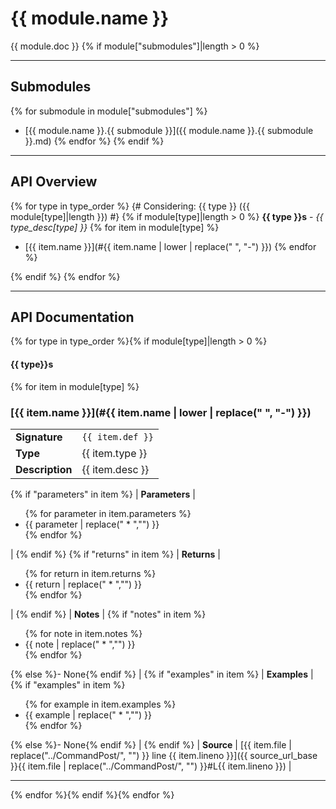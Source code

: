 # {{ module.name }}

{{ module.doc }}
{% if module["submodules"]|length > 0 %}

---

## Submodules
{% for submodule in module["submodules"] %}
 * [{{ module.name }}.{{ submodule }}]({{ module.name }}.{{ submodule }}.md)
{% endfor %}
{% endif %}

---

## API Overview
{% for type in type_order %}
{# Considering: {{ type }} ({{ module[type]|length }}) #}
{% if module[type]|length > 0 %}
**{{ type }}s** - _{{ type_desc[type] }}_
{% for item in module[type] %}
 * [{{ item.name }}](#{{ item.name | lower | replace(" ", "-") }})
{% endfor %}

{% endif %}
{% endfor %}

---

## API Documentation

{% for type in type_order %}{% if module[type]|length > 0 %}
#### {{ type}}s

{% for item in module[type] %}

### [{{ item.name }}](#{{ item.name | lower | replace(" ", "-") }})

|                                             |                                                                                     |
| --------------------------------------------|-------------------------------------------------------------------------------------|
| **Signature**                               | `{{ item.def }}`                                                                    |
| **Type**                                    | {{ item.type }}                                                                     |
| **Description**                             | {{ item.desc }}                                                                     |
{% if "parameters" in item %}
| **Parameters**                              | <ul>{% for parameter in item.parameters %}<li>{{ parameter | replace(" * ","") }}</li>{% endfor %}</ul> |
{% endif %}
{% if "returns" in item %}
| **Returns**                                 | <ul>{% for return in item.returns %}<li>{{ return | replace(" * ","") }}</li>{% endfor %}</ul>          |
{% endif %}
| **Notes**                                   | {% if "notes" in item %}<ul>{% for note in item.notes %}<li>{{ note | replace(" * ","") }}</li>{% endfor %}</ul>{% else %}- None{% endif %} |
{% if "examples" in item %}
| **Examples**                                | {% if "examples" in item %}<ul>{% for example in item.examples %}<li>{{ example | replace(" * ","") }}</li>{% endfor %}</ul>{% else %}- None{% endif %} |
{% endif %}
| **Source**                                  | [{{ item.file | replace("../CommandPost/", "") }} line {{ item.lineno }}]({{ source_url_base }}{{ item.file | replace("../CommandPost/", "") }}#L{{ item.lineno }}) |

---

{% endfor %}{% endif %}{% endfor %}